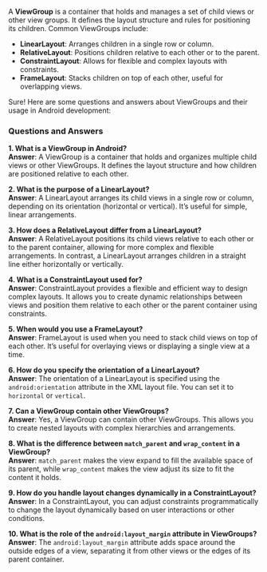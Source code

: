 A **ViewGroup** is a container that holds and manages a set of child views or other view groups. It defines the layout structure and rules for positioning its children. Common ViewGroups include:

- **LinearLayout**: Arranges children in a single row or column.
- **RelativeLayout**: Positions children relative to each other or to the parent.
- **ConstraintLayout**: Allows for flexible and complex layouts with constraints.
- **FrameLayout**: Stacks children on top of each other, useful for overlapping views.

Sure! Here are some questions and answers about ViewGroups and their usage in Android development:

### Questions and Answers

**1. What is a ViewGroup in Android?**  
**Answer**: A ViewGroup is a container that holds and organizes multiple child views or other ViewGroups. It defines the layout structure and how children are positioned relative to each other.

**2. What is the purpose of a LinearLayout?**  
**Answer**: A LinearLayout arranges its child views in a single row or column, depending on its orientation (horizontal or vertical). It’s useful for simple, linear arrangements.

**3. How does a RelativeLayout differ from a LinearLayout?**  
**Answer**: A RelativeLayout positions its child views relative to each other or to the parent container, allowing for more complex and flexible arrangements. In contrast, a LinearLayout arranges children in a straight line either horizontally or vertically.

**4. What is a ConstraintLayout used for?**  
**Answer**: ConstraintLayout provides a flexible and efficient way to design complex layouts. It allows you to create dynamic relationships between views and position them relative to each other or the parent container using constraints.

**5. When would you use a FrameLayout?**  
**Answer**: FrameLayout is used when you need to stack child views on top of each other. It’s useful for overlaying views or displaying a single view at a time.

**6. How do you specify the orientation of a LinearLayout?**  
**Answer**: The orientation of a LinearLayout is specified using the `android:orientation` attribute in the XML layout file. You can set it to `horizontal` or `vertical`.

**7. Can a ViewGroup contain other ViewGroups?**  
**Answer**: Yes, a ViewGroup can contain other ViewGroups. This allows you to create nested layouts with complex hierarchies and arrangements.

**8. What is the difference between `match_parent` and `wrap_content` in a ViewGroup?**  
**Answer**: `match_parent` makes the view expand to fill the available space of its parent, while `wrap_content` makes the view adjust its size to fit the content it holds.

**9. How do you handle layout changes dynamically in a ConstraintLayout?**  
**Answer**: In a ConstraintLayout, you can adjust constraints programmatically to change the layout dynamically based on user interactions or other conditions.

**10. What is the role of the `android:layout_margin` attribute in ViewGroups?**  
**Answer**: The `android:layout_margin` attribute adds space around the outside edges of a view, separating it from other views or the edges of its parent container.

